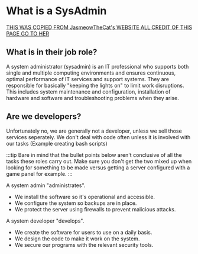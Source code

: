 # What is a SysAdmin

[THIS WAS COPIED FROM JasmeowTheCat's WEBSITE ALL CREDIT OF THIS PAGE GO TO HER](https://docs.jasmeowthecat.lgbt/books/1-general-information/page/typical-frequently-asked-questions-by-clients-and-businesses#bkmrk-what-does-sysadmin-m)
## What is in their job role?

A system administrator (sysadmin) is an IT professional who supports both single and multiple computing environments and ensures continuous, optimal performance of IT services and support systems. They are responsible for basically "keeping the lights on" to limit work disruptions. This includes system maintenance and configuration, installation of hardware and software and troubleshooting problems when they arise.

## Are we developers?
Unfortunately no, we are generally not a developer, unless we sell those services seperately. We don't deal with code often unless it is involved with our tasks (Example creating bash scripts)

:::tip
Bare in mind that the bullet points below aren't conclusive of all the tasks these roles carry out. Make sure you don't get the two mixed up when looking for something to be made versus getting a server configured with a game panel for example.
:::

A system admin "administrates".
 * We install the software so it's operational and accessible.
 * We configure the system so backups are in place.
 * We protect the server using firewalls to prevent malicious attacks.

A system developer "develops".
 * We create the software for users to use on a daily basis.
 * We design the code to make it work on the system.
 * We secure our programs with the relevant security tools.